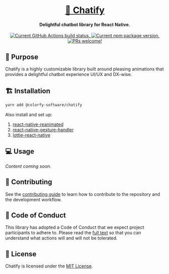 <h1 align="center">
  <a href="https://github.com/colorfy-software/chatify/" target="_blank" rel="noopener noreferrer">
    💬 Chatify
  </a>
</h1>

<h4 align="center">
  <strong>Delightful chatbot library for React Native.</strong>
</h4>

<p align="center">
  <a href="https://github.com/colorfy-software/chatify/actions">
    <img src="https://github.com/colorfy-software/chatify/workflows/Test%20Suite/badge.svg?branch=main" alt="Current GitHub Actions build status." />
  </a>
  <a href="https://www.npmjs.org/package/@colorfy-software/chatify">
    <img src="https://badge.fury.io/js/@colorfy-software%2Fchatify.svg" alt="Current npm package version." />
  </a>
  <a href="https://github.com/colorfy-software/chatify/contributing">
    <img src="https://img.shields.io/badge/PRs-welcome-brightgreen.svg" alt="PRs welcome!" />
  </a>
</p>

## 🎯 Purpose

Chatify is a highly customizable library built around pleasing animations that provides a delightful chatbot experience UI/UX and DX-wise.

## 🏗️ Installation

```sh
yarn add @colorfy-software/chatify
```

Also install and set up:

1. [react-native-reanimated](https://docs.swmansion.com/react-native-reanimated/)
2. [react-native-gesture-handler](https://docs.swmansion.com/react-native-gesture-handler/)
3. [lottie-react-native](https://github.com/lottie-react-native/lottie-react-native)

## 💻 Usage

_Content coming soon._

## 🤝 Contributing

See the [contributing guide](CONTRIBUTING.md) to learn how to contribute to the repository and the development workflow.

## 💖 Code of Conduct

This library has adopted a Code of Conduct that we expect project participants to adhere to. Please read the [full text](https://github.com/colorfy-software/chatify/blob/master/CODE_OF_CONDUCT.md) so that you can understand what actions will and will not be tolerated.

## 📰 License

Chatify is licensed under the [MIT License](https://github.com/colorfy-software/chatify/blob/master/LICENSE).
